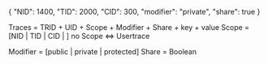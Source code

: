 {
  "NID": 1400,
  "TID": 2000,
  "CID": 300,
  "modifier": "private",
  "share": true
}

Traces = TRID + UID + Scope + Modifier + Share + key + value
Scope = [NID | TID | CID |       ]
no Scope <=> Usertrace

Modifier = [public | private | protected]
Share = Boolean

